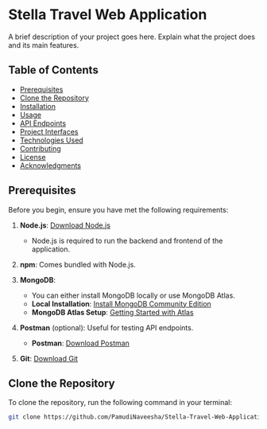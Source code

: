 # Stella Travel Web Application

A brief description of your project goes here. Explain what the project does and its main features.

## Table of Contents

- [Prerequisites](#prerequisites)
- [Clone the Repository](#clone-the-repository)
- [Installation](#installation)
- [Usage](#usage)
- [API Endpoints](#api-endpoints)
- [Project Interfaces](#project-interfaces)
- [Technologies Used](#technologies-used)
- [Contributing](#contributing)
- [License](#license)
- [Acknowledgments](#acknowledgments)

## Prerequisites

Before you begin, ensure you have met the following requirements:

1. **Node.js**: [Download Node.js](https://nodejs.org/en/download/)
   - Node.js is required to run the backend and frontend of the application.

2. **npm**: Comes bundled with Node.js.

3. **MongoDB**: 
   - You can either install MongoDB locally or use MongoDB Atlas.
   - **Local Installation**: [Install MongoDB Community Edition](https://docs.mongodb.com/manual/installation/)
   - **MongoDB Atlas Setup**: [Getting Started with Atlas](https://docs.atlas.mongodb.com/getting-started/)

4. **Postman** (optional): Useful for testing API endpoints.
   - **Postman**: [Download Postman](https://www.postman.com/downloads/)

5. **Git**: [Download Git](https://git-scm.com/downloads)

## Clone the Repository

To clone the repository, run the following command in your terminal:

```bash
git clone https://github.com/PamudiNaveesha/Stella-Travel-Web-Application-for-Culture-and-Tourism.git
